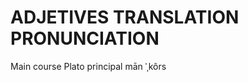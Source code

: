 
# ADJETIVES                 TRANSLATION                 PRONUNCIATION           

Main course                 Plato principal             mān ˈˌkôrs               
